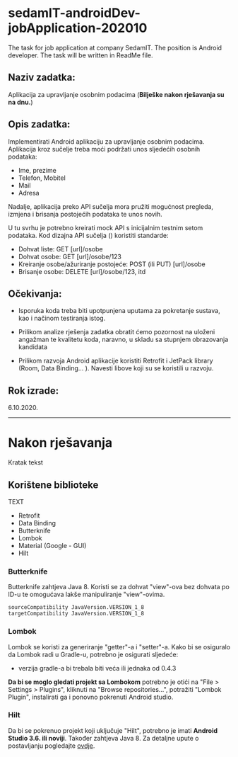 # sedamIT-androidDev-jobApplication-202010
The task for job application at company SedamIT. The position is Android developer. The task will be written in ReadMe file.

## Naziv zadatka:

Aplikacija za upravljanje osobnim podacima (**Bilješke nakon rješavanja su na dnu.**)

## Opis  zadatka:

Implementirati  Android aplikaciju za upravljanje osobnim podacima. Aplikacija kroz sučelje treba moći podržati  unos sljedećih osobnih  podataka:

- Ime, prezime
- Telefon, Mobitel
- Mail
- Adresa

Nadalje, aplikacija preko API sučelja mora pružiti mogućnost pregleda, izmjena i brisanja postojećih podataka te unos novih.

U tu svrhu je  potrebno kreirati mock API s inicijalnim testnim setom podataka. Kod dizajna API sučelja () koristiti standarde:
- Dohvat liste: GET [url]/osobe
- Dohvat osobe: GET [url]/osobe/123
- Kreiranje osobe/ažuriranje postojeće: POST (ili PUT) [url]/osobe
- Brisanje osobe: DELETE [url]/osobe/123,
itd

## Očekivanja:

- Isporuka koda treba biti upotpunjena uputama za pokretanje sustava, kao i načinom testiranja istog.

- Prilikom analize rješenja zadatka obratit ćemo pozornost na uloženi angažman te kvalitetu koda, naravno, u skladu sa stupnjem obrazovanja kandidata

- Prilikom razvoja  Android aplikacije koristiti Retrofit i JetPack library (Room, Data Binding… ). Navesti libove koji su se koristili u razvoju.

## Rok izrade:
6.10.2020.

----------------------------------------------------------------------------------------------------------------------------------------------------------------------------

# Nakon rješavanja
Kratak tekst
## Korištene biblioteke
TEXT
- Retrofit
- Data Binding
- Butterknife
- Lombok
- Material (Google - GUI)
- Hilt
### Butterknife
Butterknife zahtjeva Java 8. Koristi se za dohvat "view"-ova bez dohvata po ID-u te omogućava lakše manipuliranje "view"-ovima.
```
sourceCompatibility JavaVersion.VERSION_1_8
targetCompatibility JavaVersion.VERSION_1_8
```
### Lombok 
Lombok se koristi za generiranje "getter"-a i "setter"-a.
Kako bi se osiguralo da Lombok radi u Gradle-u, potrebno je osigurati sljedeće:
- verzija gradle-a bi trebala biti veća ili jednaka od 0.4.3

**Da bi se moglo gledati projekt sa Lombokom** potrebno je otići na "File > Settings > Plugins", kliknuti na "Browse repositories...", potražiti "Lombok Plugin", instalirati ga i ponovno pokrenuti Android studio.

### Hilt
Da bi se pokrenuo projekt koji uključuje "Hilt", potrebno je imati **Android Studio 3.6. ili noviji**.
Također zahtjeva Java 8. Za detaljne upute o postavljanju pogledajte [ovdje](https://developer.android.com/training/dependency-injection/hilt-android). 
